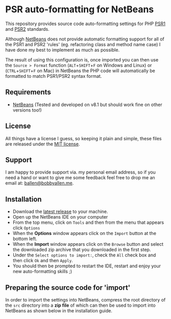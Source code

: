 # PSR auto-formatting for NetBeans

This repository provides source code auto-formatting settings for PHP [PSR1](http://www.php-fig.org/psr/psr-1/) and [PSR2](http://www.php-fig.org/psr/psr-2/) standards.

Although [NetBeans](https://netbeans.org/) does not provide automatic formatting support for all of the PSR1 and PSR2 'rules' (eg. refactoring class and method name case) I have done my best to implement as much as possible.

The result of using this configuration is, once imported you can then use the ```Source > Format``` function (``ALT``+``SHIFT``+``F`` on Windows and Linux) or (``CTRL``+``SHIFT``+``F`` on Mac) in NetBeans the PHP code will automatically be formatted to match PSR1/PSR2 syntax format.

## Requirements

* [NetBeans](https://netbeans.org/) (Tested and developed on v8.1 but should work fine on other versions too!)

## License

All things have a license I guess, so keeping it plain and simple, these files are released under the [MIT license](LICENSE).

## Support

I am happy to provide support via. my personal email address, so if you need a hand or want to give me some feedback feel free to drop me an email at: [ballen@bobbyallen.me](mailto:ballen@bobbyallen.me).

## Installation

* Download the [latest release](http://lk2.in/et) to your machine.
* Open up the NetBeans IDE on your computer
* From the top menu, click on ```Tools``` and then from the menu that appears click ```Options```
* When the **Options** window appears click on the ```Import``` button at the bottom left.
* When the **Import** window appears click on the ```Browse``` button and select the downloaded zip archive that you downloaded in the first step.
* Under the ```Select options to import:```, check the ```All``` check box and then click ```Ok``` and then ```Apply```.
* You should then be prompted to restart the IDE, restart and enjoy your new auto-formatting skills ;)

## Preparing the source code for 'import'

In order to import the settings into NetBeans, compress the root directory of the ```src``` directory into a **zip file** of which can then be used to import into NetBeans as shown below in the installation guide.
